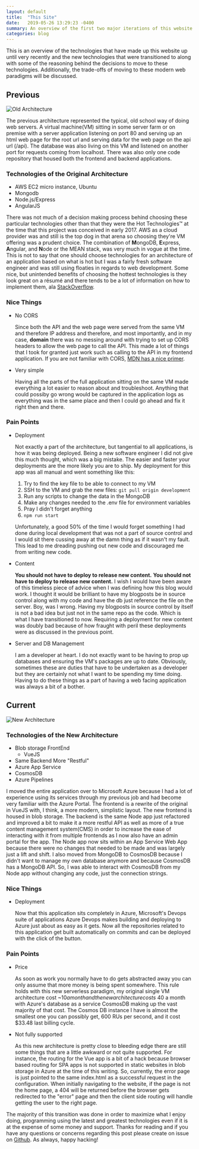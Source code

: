 ```yaml
---
layout: default
title:  "This Site"
date:   2019-05-26 13:29:23 -0400
summary: An overview of the first two major iterations of this website and a discussion of some of the tradeoffs made with each.
categories: blog
---
```


This is an overview of the technologies that have made up this website up until very recently and the new technologies that were transitioned to along with some of the reasoning behind the decisions to move to these technologies. Additionally, the trade-offs of moving to these modern web paradigms will be discussed.
## Previous
![Old Architecture](/assets/images/Old%20Architecture%202.svg)

The previous architecture represented the typical, old school way of doing web servers. A virtual machine(VM) sitting in some server farm or on premise with a server application listening on port 80 and serving up an html web page for the root url and serving data for the web page on the api url (/api). The database was also living on this VM and listened on another port for requests coming from localhost. There was also only one code repository that housed both the frontend and backend applications.
### Technologies of the Original Architecture
* AWS EC2 micro instance, Ubuntu
* Mongodb
* Node.js/Express
* AngularJS

There was not much of a decision making process behind choosing these particular technologies other than that they were the Hot Technologies™ at the time that this project was conceived in early 2017. AWS as a cloud provider was and still is the top dog in that arena so choosing they're VM offering was a prudent choice. The combination of **M**ongoDB, **E**xpress, **A**ngular, and **N**ode or the MEAN stack, was very much in vogue at the time. This is not to say that one should choose technologies for an architecture of an application based on what is hot but I was a fairly fresh software engineer and was still using floaties in regards to web development. Some nice, but unintended benefits of choosing the hottest technologies is they look great on a résumé and there tends to be a lot of information on how to implement them, ala [StackOverflow](https://stackoverflow.com).
### Nice Things
* No CORS

    Since both the API and the web page were served from the same VM and therefore IP address and therefore, and most importantly, and in my case, **domain** there was no messing around with trying to set up CORS headers to allow the web page to call the API. This made a lot of things that I took for granted just work such as calling to the API in my frontend application. If you are not familiar with CORS, [MDN has a nice primer](https://developer.mozilla.org/en-US/docs/Web/HTTP/CORS).
* Very simple

    Having all the parts of the full application sitting on the same VM made everything a lot easier to reason about and troubleshoot. Anything that could possiby go wrong would be captured in the application logs as everything was in the same place and then I could go ahead and fix it right then and there.
### Pain Points
* Deployment
    
    Not exactly a part of the architecture, but tangential to all applications, is how it was being deployed. Being a new software engineer I did not give this much thought, which was a big mistake. The easier and faster your deployments are the more likely you are to ship. My deployment for this app was all manual and went something like this: 
    1. Try to find the key file to be able to connect to my VM
    2. SSH to the VM and grab the new files: `git pull origin development`
    3. Run any scripts to change the data in the MongoDB
    4. Make any changes needed to the .env file for environment variables
    5. Pray I didn't forget anything
    6. `npm run start` 
    
    Unfortunately, a good 50% of the time I would forget something I had done during local development that was not a part of source control and I would sit there cussing away at the damn thing as if it wasn't my fault. This lead to me dreading pushing out new code and discouraged me from writing new code.
* Content

    **You should not have to deploy to release new content.** **You should not have to deploy to release new content.** I wish I would have been aware of this timeless piece of advice when I was defining how this blog would work. I thought it would be brilliant to have my blogposts be in source control along with my code and have the db just reference the file on the server. Boy, was I wrong. Having my blogposts in source control by itself is not a bad idea but just not in the same repo as the code. Which is what I have transitioned to now. Requiring a deployment for new content was doubly bad because of how fraught with peril these deployments were as discussed in the previous point.
* Server and DB Management

    I am a developer at heart. I do not exactly want to be having to prop up databases and ensuring the VM's packages are up to date. Obviously, sometimes these are duties that have to be undertaken as a developer but they are certainly not what I want to be spending my time doing. Having to do these things as a part of having a web facing application was always a bit of a bother. 
## Current
![New Architecture](/assets/images/New%20Architecture.svg)

### Technologies of the New Architecture
* Blob storage FrontEnd
    + VueJS
* Same Backend More "Restful"
* Azure App Service
* CosmosDB
* Azure Pipelines

I moved the entire application over to Microsoft Azure because I had a lot of experience using its services through my previous job and had become very familiar with the Azure Portal. The frontend is a rewrite of the original in VueJS with, I think, a more modern, simplistic layout. The new frontend is housed in blob storage. The backend is the same Node app just refactored and improved a bit to  make it a more restful API as well as more of a true content management system(CMS) in order to increase the ease of interacting with it from multiple frontends as I now also have an admin portal for the app. The Node app now sits within an App Service Web App because there were no changes that needed to be made and was largely just a lift and shift. I also moved from MongoDB to CosmosDB because I didn't want to manage my own database anymore and because CosmosDB has a MongoDB API. So, I was able to interact with CosmosDB from my Node app without changing any code, just the connection strings. 
### Nice Things
* Deployment

    Now that this application sits completely in Azure, Microsoft's Devops suite of applications Azure Devops makes building and deploying to Azure just about as easy as it gets. Now all the repositories related to this application get built automatically on commits and can be deployed with the click of the button.
### Pain Points
* Price

    As soon as work you normally have to do gets abstracted away you can only assume that more money is being spent somewhere. This rule holds with this new serverless paradigm, my original single VM architecture cost ~$10 a month and the new architecture costs ~$40 a month with Azure's database as a service CosmosDB making up the vast majority of that cost. The Cosmos DB instance I have is almost the smallest one you can possibly get, 600 RUs per second, and it cost $33.48 last billing cycle.

* Not fully supported

    As this new architecture is pretty close to bleeding edge there are still some things that are a little awkward or not quite supported. For instance, the routing for the Vue app is a bit of a hack because browser based routing for SPA apps is not supported in static websites in blob storage in Azure at the time of this writing. So, currently, the error page is just pointed to the same index.html as a successful request in the configuration. When initially navigating to the website, if the page is not the home page, a 404 will be returned before the browser gets redirected to the "error" page and then the client side routing will handle getting the user to the right page. 

The majority of this transition was done in order to maximize what I enjoy doing, programming using the latest and greatest technologies even if it is at the expense of some money and support. Thanks for reading and if you have any questions or concerns regarding this post please create on issue on [Github](https://github.com/nickstaggs/nickstaggs.github.io/issues). As always, happy hacking!